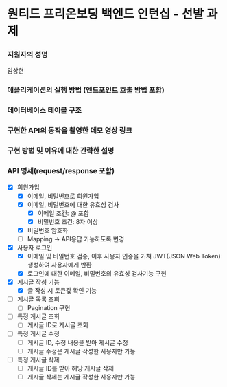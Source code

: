 # 원티드 프리온보딩 백엔드 인턴십 - 선발 과제

### 지원자의 성명

임상현

### 애플리케이션의 실행 방법 (엔드포인트 호출 방법 포함)



### 데이터베이스 테이블 구조


### 구현한 API의 동작을 촬영한 데모 영상 링크


### 구현 방법 및 이유에 대한 간략한 설명


### API 명세(request/response 포함)


- [X] 회원가입
    - [X] 이메일, 비밀번호로 회원가입
    - [X] 이메일, 비밀번호에 대한 유효성 검사
      - [X] 이메일 조건: @ 포함
      - [X] 비밀번호 조건: 8자 이상
    - [X] 비밀번호 암호화 
    - [ ] Mapping -> API응답 가능하도록 변경

- [X] 사용자 로그인
    - [X] 이메일 및 비밀번호 검증, 이후 사용자 인증을 거쳐 JWT(JSON Web Token) 생성하여 사용자에게 반환
    - [X] 로그인에 대한 이메일, 비밀번호의 유효성 검사기능 구현
  
- [X] 게시글 작성 기능
    - [X] 글 작성 시 토큰값 확인 기능
 
- [ ] 게시글 목록 조회
    - [ ] Pagination 구현
  
- [ ] 특정 게시글 조회
    - [ ] 게시글 ID로 게시글 조회
  
- [ ] 특정 게시글 수정
    - [ ] 게시글 ID, 수정 내용을 받아 게시글 수정
    - [ ] 게시글 수정은 게시글 작성한 사용자만 가능
  
- [ ] 특정 게시글 삭제
    - [ ] 게시글 ID를 받아 해당 게시글 삭제
    - [ ] 게시글 삭제는 게시글 작성한 사용자만 가능